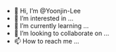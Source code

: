 - 👋 Hi, I’m @Yoonjin-Lee
- 👀 I’m interested in ...
- 🌱 I’m currently learning ...
- 💞️ I’m looking to collaborate on ...
- 📫 How to reach me ...

<!---
Yoonjin-Lee/Yoonjin-Lee is a ✨ special ✨ repository because its `README.md` (this file) appears on your GitHub profile.
You can click the Preview link to take a look at your changes.
--->
